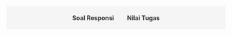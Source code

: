 <style>
.navbar {
  display: flex;
  justify-content: center;
  background-color: #f5f5f5;
  padding: 10px;
  margin-bottom: 20px;
  flex-wrap: wrap;
  position: sticky;
  top: 0;
  z-index: 100;
}
.navbar a {
  margin: 8px 15px;
  text-decoration: none;
  color: #333;
  font-weight: bold;
  cursor: pointer;
}
.navbar a:hover {
  color: #007acc;
}
.section {
  display: none;
  padding: 20px;
}
.section.active {
  display: block;
}
.content-container {
  margin-top: 20px;
}
</style>

<div class="navbar">
  <a onclick="showSection('soal')">Soal Responsi</a>
  <a onclick="showSection('nilai tugas')">Nilai Tugas</a>
</div>

<!-- Soal Responsi Section -->
<div id="soal" class="section">
  <h2>Soal Responsi</h2>

  <h3>Pengantar Sains Data</h3>
  <ul>
    <li><a href="https://drive.google.com/drive/folders/13odOWAsMnDVLOL3XU6xD7itkZgR-M3Wy?usp=drive_link">Semester Reguler PTA 2023/24 (Dept Math)</a></li>
    <li><a href="https://drive.google.com/drive/folders/1p-MPrF2blbNgPMM54yzbnUs0o86llMaA?usp=drive_link">Semester Reguler ATA 2023/24 (Dept Bio)</a></li>
    <li><a href="https://drive.google.com/drive/folders/1Q6spz7MC0t2-ZC3cxL8_c630EYq0koKj?usp=drive_link">Semester Pendek PTA 2023/24 (Fakultas MIPA)</a></li>
    <li><a href="https://drive.google.com/drive/folders/1h9oBbN4FFGhRFUuFIuf_e_M7GNaBBuH5?usp=drive_link">Semester Reguler PTA 2024/25 (Dept Math Kelas A)</a></li>
    <li><a href="https://drive.google.com/drive/folders/157hsgHd1Nrds4yEBnkceWyGigolc9Yjh?usp=drive_link">Semester Reguler PTA 2024/25 (Dept Math Kelas D)</a></li>
    <li><a href="https://drive.google.com/drive/folders/17btDDdIrlcXny-B9As8VOADLcbWE4_iq?usp=drive_link">Semester Reguler PTA 2024/25 (Fakultas MIPA Kelas B)</a></li>
    <li><a href="https://drive.google.com/drive/folders/1tPVKmshtq7UoZZ3ItoMfKKua5XaL06xm?usp=drive_link">Semester Reguler PTA 2024/25 (Fakultas MIPA Kelas D)</a></li>
  </ul>

  <h3>Statistika Matematika 1</h3>
  <ul>
    <li>Semester Reguler ATA 2023/24</li>
    <ul>
        <li><a href="https://drive.google.com/drive/folders/1poO6B0jXxzDIP8cQmJrX1uY8RPmwNEVk?usp=drive_link">Paruh 1 (Pra UTS)</a></li>
        <li><a href="https://drive.google.com/drive/folders/1poWZyx6Namax3Dc1eBwfqs3PqaJf4NTi?usp=drive_link">Paruh 2 (Pasca UTS)</a></li>
    </ul>
  </ul>
  
  <h3>Persamaan Diferensial Biasa</h3>
  <ul>
    <li>Semester Reguler PTA 2024/25</li>
    <ul>
        <li><a href="https://drive.google.com/drive/folders/1gNHHzcsr4BCcOaMwxVfEG4E2hrLeFieX?usp=drive_link">Kontrak Responsi</a></li>
        <li><a href="https://drive.google.com/drive/folders/1dfr0CIuhKH_0ekl5S09VtNuV16sdEHbB?usp=drive_link">Pendahuluan</a></li>
        <li><a href="https://drive.google.com/drive/folders/1U-HahPv1lVrBm4x7sHk3V6CrtwxFrjkY?usp=drive_link">Masalah Nilai Awal & Bidang Fase</a></li>
        <li><a href="https://drive.google.com/drive/folders/1musWOnhZgtGhaEbHQ1SQItKz6J6BNCK_?usp=drive_link">Metode Koefisien Tak Tentu</a></li>
        <li><a href="https://drive.google.com/drive/folders/1yLeVvesjMof59OwxwCTTqp8QHOPRxSyt?usp=drive_link">Metode Variasi Parameter</a></li>
        <li><a href="https://drive.google.com/drive/folders/11OtvOKdhwF_fEX6MvPpCFZf1v6-_uW_F?usp=drive_link">Solusi PDB Dengan Pendekatan Deret</a></li>
      <li><a href="https://drive.google.com/drive/folders/189zqO3Lw4fdp3yOX8klB4vZ_gJh35CBB?usp=drive_link">Transformasi Laplace</a></li>
      <li><a href="https://drive.google.com/drive/folders/1Dg73BkBHH08OCjC_aRyPQmqwQMqi7h3P?usp=drive_link">Sistem PDB</a></li>
      <li><a href="https://drive.google.com/drive/folders/172fVBuUodEpALVt6EAYi7D9tAotjPO-C?usp=drive_link">Pendahuluan Sistem Dinamik</a></li>
      <li><a href="https://drive.google.com/drive/folders/1DYrnncy4ks5Grnnzy4ft8BfFJDZS_EPP?usp=drive_link">Solusi Tutorial Bab 1</a></li>
      <li><a href="https://drive.google.com/drive/folders/1kzOW0S3zpG_cldFs3jTIQpj_KMLqfVEn?usp=drive_link">UTS</a></li>
    </ul>
  </ul>

  <h3>Sains Data</h3>
  <ul>
    <li>Semester Reguler ATA 2024/25</li>
    <ul>
        <li><a href="https://drive.google.com/drive/folders/13jEJgI9Af_O31BZoO6L2v43KlP-ajBzK?usp=drive_link">Dasar-Dasar Pemrograman Python</a></li>
        <li><a href="https://drive.google.com/drive/folders/1tf35LIjN_VYW43KTwSevs-ccFMpPBufV?usp=drive_link">Statistika Sains Data</a></li>
        <li><a href="https://drive.google.com/drive/folders/1Krb6u0yjbAnAxc_pJk9OG5jV_6XaifUZ?usp=drive_link">Metodologi Sains Data</a></li>
        <li><a href="https://drive.google.com/drive/folders/1lRVHUftlRbTvizAcYzx6jtC6MbdMKeZt?usp=drive_link">Data Wrangling</a></li>
        <li><a href="https://drive.google.com/drive/folders/1dVxyG_FFRmwpsJFmXtBf1Fo_qf3kux2o?usp=drive_link">Supervised Learning</a></li>
        <li><a href="https://drive.google.com/drive/folders/1FBLasWTdAs6qGJpEjTIIpP97nccZUR1q?usp=drive_link">Advanced Supervised Learning</a></li>
      <li><a href="https://drive.google.com/drive/folders/1ufVxpetosqzSY_ISi405ruYtzLcLN4TC?usp=drive_link">Support Vector Machine</a></li>
      <li><a href="https://drive.google.com/drive/folders/1a3K7U4A8tEkr6lz-w4Vl-27cQ8MlpdvA?usp=drive_link">Advanced Support Vector Machine</a></li>
      <li><a href="https://drive.google.com/drive/folders/1fcavRTO1xNubRCZMU4twfxJxQ55sBROO?usp=drive_link">K-Means Clustering</a></li>
      <li><a href="https://drive.google.com/drive/folders/11XqnlKresKog9vkPPWs-uwQrqFSECKcd?usp=drive_link">Gini Index & Entropy</a></li>
      <li><a href="https://drive.google.com/drive/folders/1c-XG5sIbJy_iMWNAhxPdkon0nYKbvB-N?usp=drive_link">Piiihan Ganda UTS Sebelumnya</a></li>
      <li><a href="https://drive.google.com/drive/folders/15oDqvAjaYUlyEBRGXH-OULgWD51Y6JPA?usp=drive_link">Try Out Sains Data</a></li>
    </ul>
  </ul>

  <h3>Geometri Analitik</h3>
  <ul>
    <li>Semester Reguler aTA 2024/25</li>
    <ul>
        <li><a href="https://drive.google.com/drive/folders/14bJPrNo2yQQRm7Yn3bN3aCPLxUuuue8t?usp=drive_link">PPT Materi</a></li>
        <li><a href="https://drive.google.com/drive/folders/1kHAnwmo16MHyPvTOe5h4hZ5PGCsVAq3M?usp=drive_link">Garis dan Bidang (Abdul Wahhab)</a></li>
        <li><a href="https://drive.google.com/drive/folders/1NNVexrEBgI0sEzNAhhzEvJz2_Q8d9ZKn?usp=drive_link">Lingkaran dan Bola (Abdul Wahhab)</a></li>
        <li><a href="https://drive.google.com/drive/folders/1JmObQRegB3soXLOkDZ5r6pVCQB3zbgBy?usp=drive_link">Konik dan Kuadrik (Abdul Wahhab, Brayen Damara) </a></li>
        <li><a href="https://drive.google.com/drive/folders/1E5QSoBkpgLUwEA1GfrajnudyQZu2b2yR?usp=drive_link">Teori Umum Konik dan Kuadrik (Brayen Damara, Fritz Adelbertus)</a></li>
        <li><a href="https://drive.google.com/drive/folders/1Vo24krcSxUqiALuNIBK9gg3EE22iO9Cd?usp=drive_link">Klasifikasi Konik dan Kuadrik (Renzie Aditya)</a></li>
      <li><a href="https://drive.google.com/drive/folders/1PWHm8SJm8-0yOk0pdue7yjh1ZavQ1BsT?usp=drive_link">Transformasi Geometri & Afin (Renzie Aditya)</a></li>
      <li><a href="https://drive.google.com/drive/folders/1hTeHzZcui2ka_rNJLIykbUd335Rxvpkv?usp=drive_link">UAS (Abdul Wahhab)</a></li>
    </ul>
  </ul>
</div>

<div id="nilai tugas" class="section">
<h2>Tahun Ajaran PTA 2024/25</h2>

<table border="1" cellspacing="0" cellpadding="8" style="border-collapse: collapse; width: 100%; text-align: center; font-family: Arial, sans-serif;">
  <thead style="background-color: #e6f0ff;">
    <tr>
      <th style="color: black; text-align: center;">No.</th>
      <th style="color: black; text-align: center;">Kode MK</th>
      <th style="color: black; text-align: center;">Kurikulum</th>
      <th style="color: black; text-align: center;">Nama Kelas</th>
      <th style="color: black; text-align: center;">Nama Dosen</th>
      <th style="color: black; text-align: center;">Status</th>
      <th style="color: black; text-align: center;">Detail</th>
    </tr>
  </thead>
  <tbody>
    <tr>
    </tr>
    <tr>
      <td>1.</td>
      <td>SCMA602017</td>
      <td>03.01.03.01-2020</td>
      <td>Sains Data (A)</td>
      <td>Dra. Bevina Desjwiandra Handari, M.Si., Ph.D.</td>
      <td>Published</td>
      <td><a href="Saindat-Kelas-A.html">detail</a></td>
    </tr>
    <tr>
      <td>2.</td>
      <td>SCMA602017</td>
      <td>03.01.03.01-2020</td>
      <td>Sains Data (B)</td>
      <td>Devvi Sarwinda, M.Kom.</td>
      <td>Published</td>
      <td><a href="Saindat-Kelas-B.html">detail</a></td>
    </tr>
  </tbody>
</table>
<ul>
    <li><strong>Empty</strong> artinya nilai tersebut belum dikoreksi</li>
    <li><strong>Not published</strong> artinya nilai tersebut sudah ada tetapi belum dipublikasikan di web</li>
    <li><strong>Published (Tugas x)</strong> artinya nilai tugas x sudah dipublikasikan di web</li>
    <li><strong>Published</strong> artinya semua nilai tugas sudah dipublikasikan di web</li>
</ul>

<h2>Semester Pendek 2024/25</h2>
<table border="1" cellspacing="0" cellpadding="8" style="border-collapse: collapse; width: 100%; text-align: center; font-family: Arial, sans-serif;">
  <thead style="background-color: #e6f0ff;">
    <tr>
      <th style="color: black; text-align: center;">No.</th>
      <th style="color: black; text-align: center;">Kode MK</th>
      <th style="color: black; text-align: center;">Kurikulum</th>
      <th style="color: black; text-align: center;">Nama Kelas</th>
      <th style="color: black; text-align: center;">Nama Dosen</th>
      <th style="color: black; text-align: center;">Status</th>
      <th style="color: black; text-align: center;">Detail</th>
    </tr>
  </thead>
  <tbody>
    <tr>
    </tr>
    <tr>
      <td>1.</td>
      <td>SCST601001</td>
      <td>04.01.03.01-2024</td>
      <td>PSD (Layanan A)</td>
      <td>Devvi Sarwinda, M.Kom.</td>
      <td>Empty</td>
      <td><a href="">detail</a></td>
    </tr>
    <tr>
      <td>2.</td>
      <td>SCST601001</td>
      <td>04.01.03.01-2024</td>
      <td>PSD (Layanan B)</td>
      <td>Mila Novita, S.Si., M.Si.</td>
      <td>Empty</td>
      <td><a href="">detail</a></td>
    </tr>
  </tbody>
</table>
<ul>
    <li><strong>Empty</strong> artinya nilai tersebut belum dikoreksi</li>
    <li><strong>Not published</strong> artinya nilai tersebut sudah ada tetapi belum dipublikasikan di web</li>
    <li><strong>Published (Tugas x)</strong> artinya nilai tugas x sudah dipublikasikan di web</li>
    <li><strong>Published</strong> artinya semua nilai tugas sudah dipublikasikan di web</li>
</ul>

</div>
<div id="nilai tugas 2" class="section">
<h2>TBD</h2>
</div>


<script>
function showSection(sectionId) {
  document.querySelectorAll('.section').forEach(sec => {
    sec.classList.remove('active');
  });
  document.getElementById(sectionId).classList.add('active');
}
</script>
